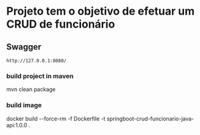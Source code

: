 # Projeto tem o objetivo de efetuar um CRUD de funcionário

## Swagger
`http://127.0.0.1:8080/`


### build project in maven
mvn clean package

### build image
docker build --force-rm -f Dockerfile -t springboot-crud-funcionario-java-api:1.0.0 .
